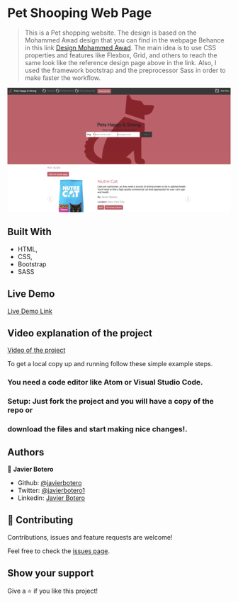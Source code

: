 # Pet Shooping Web Page

> This is a Pet shopping website. The design is based on the Mohammed Awad design that you can find in the webpage Behance in this link [Design Mohammed Awad](https://www.behance.net/gallery/24796463/ZATTIX). The main idea is to use CSS properties and features like Flexbox, Grid, and others to reach the same look like the reference design page above in the link. Also, I used the framework bootstrap and the preprocessor Sass in order to make faster the workflow.

![screenshot](assets/PetPage.png)

## Built With

- HTML,
- CSS,
- Bootstrap
- SASS

## Live Demo

[Live Demo Link](https://raw.githack.com/javierbotero/PetsFood/newDesign/index.html)

## Video explanation of the project

[Video of the project](https://www.loom.com/share/9f1e5e2e619b4dd998a114239e44d172)

To get a local copy up and running follow these simple example steps.

### You need a  code editor like Atom or Visual Studio Code.

### Setup: Just fork the project and you will have a copy of the repo or

### download the files and start making nice changes!.


## Authors

👤 **Javier Botero**

- Github: [@javierbotero](https://github.com/javierbotero)
- Twitter: [@javierbotero1](https://twitter.com/JavierBotero1)
- Linkedin: [Javier Botero](https://www.linkedin.com/in/javierboterodev/)

## 🤝 Contributing

Contributions, issues and feature requests are welcome!

Feel free to check the [issues page](issues/).

## Show your support

Give a ⭐️ if you like this project!

